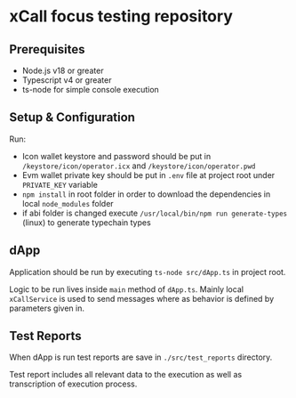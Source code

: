 # xCall focus testing repository

## Prerequisites

- Node.js v18 or greater
- Typescript v4 or greater
- ts-node for simple console execution

## Setup & Configuration

Run:
- Icon wallet keystore and password should be put in `/keystore/icon/operator.icx` and `/keystore/icon/operator.pwd`
- Evm wallet private key should be put in `.env` file at project root under `PRIVATE_KEY` variable
- `npm install` in root folder in order to download the dependencies in local `node_modules` folder
- if abi folder is changed execute `/usr/local/bin/npm run generate-types` (linux) to generate typechain types


## dApp

Application should be run by executing `ts-node src/dApp.ts` in project root.

Logic to be run lives inside `main` method of `dApp.ts`.
Mainly local `xCallService` is used to send messages where as behavior is defined by parameters given in.

## Test Reports

When dApp is run test reports are save in `./src/test_reports` directory.

Test report includes all relevant data to the execution as well as transcription of execution process.

